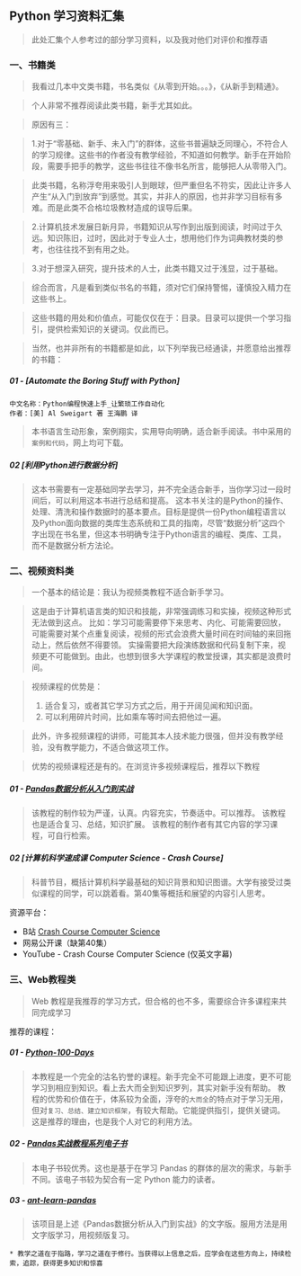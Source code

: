 ## Python 学习资料汇集
> 此处汇集个人参考过的部分学习资料，以及我对他们对评价和推荐语

### 一、书籍类
> 我看过几本中文类书籍，书名类似《从零到开始。。。》，《从新手到精通》。

> 个人非常不推荐阅读此类书籍，新手尤其如此。

> 原因有三：

> 1.对于“零基础、新手、未入门”的群体，这些书普遍缺乏同理心，不符合人的学习规律。这些书的作者没有教学经验，不知道如何教学。新手在开始阶段，需要手把手的教学，这些书往往不像书名所言，能够把人从零带入门。

> 此类书籍，名称浮夸用来吸引人到眼球，但严重但名不符实，因此让许多人产生“从入门到放弃”到感觉。其实，并非人的原因，也并非学习目标有多难。而是此类不合格垃圾教材造成的误导后果。

> 2.计算机技术发展日新月异，书籍知识从写作到出版到阅读，时间过于久远。知识陈旧，过时，因此对于专业人士，想用他们作为词典教材类的参考，也往往找不到有用之处。

> 3.对于想深入研究，提升技术的人士，此类书籍又过于浅显，过于基础。

> 综合而言，凡是看到类似书名的书籍，须对它们保持警惕，谨慎投入精力在这些书上。

> 这些书籍的用处和价值点，可能仅仅在于：目录。目录可以提供一个学习指引，提供检索知识的关键词。仅此而已。

> 当然，也并非所有的书籍都是如此，以下列举我已经通读，并愿意给出推荐的书籍：

##### 01 - [Automate the Boring Stuff with Python]
```
中文名称：Python编程快速上手_让繁琐工作自动化
作者：[美] Al Sweigart 著 王海鹏 译
```
> 本书语言生动形象，案例翔实，实用导向明确，适合新手阅读。书中采用的`案例和代码`，网上均可下载。

##### 02 [利用Python进行数据分析]
> 这本书需要有一定基础同学去学习，并不完全适合新手，当你学习过一段时间后，可以利用这本书进行总结和提高。
这本书关注的是Python的操作、处理、清洗和操作数据时的基本要点。目标是提供一份Python编程语言以及Python面向数据的类库生态系统和工具的指南，尽管“数据分析”这四个字出现在书名里，但这本书明确专注于Python语言的编程、类库、工具，而不是数据分析方法论。


### 二、视频资料类
> 一个基本的结论是：我认为视频类教程不适合新手学习。

> 这是由于计算机语言类的知识和技能，非常强调练习和实操，视频这种形式无法做到这点。
> 比如：学习可能需要停下来思考、内化、可能需要回放，可能需要对某个点重复阅读，视频的形式会浪费大量时间在时间轴的来回拖动上，然后依然不得要领。
> 实操需要把大段演练数据和代码复制下来，视频更不可能做到。由此，也想到很多大学课程的教堂授课，其实都是浪费时间。

> 视频课程的优势是：
> 1. 适合复习，或者其它学习方式之后，用于开阔见闻和知识面。
> 2. 可以利用碎片时间，比如乘车等时间去把他过一遍。

> 此外，许多视频课程的讲师，可能其本人技术能力很强，但并没有教学经验，没有教学能力，不适合做这项工作。

> 优势的视频课程还是有的。在浏览许多视频课程后，推荐以下教程

##### 01 - [Pandas数据分析从入门到实战](https://b23.tv/BV1UJ411A7Fs/p23)
> 该教程的制作较为严谨，认真。内容充实，节奏适中。可以推荐。
> 该教程也是适合复习、总结，知识扩展。
> 该教程的制作者有其它内容的学习课程，可自行检索。

##### 02 [计算机科学速成课 Computer Science - Crash Course]
> 科普节目，概括计算机科学最基础的知识背景和知识图谱。大学有接受过类似课程的同学，可以跳着看。第40集等概括和展望的内容引人思考。

资源平台：
- B站 [Crash Course Computer Science](https://www.bilibili.com/video/BV1EW411u7th?p=40)
- 网易公开课（缺第40集）
- YouTube - Crash Course Computer Science (仅英文字幕)



### 三、Web教程类
> Web 教程是我推荐的学习方式，但合格的也不多，需要综合许多课程来共同完成学习

推荐的课程：

##### 01 - [Python-100-Days](https://github.com/jackfrued/Python-100-Days)
> 本教程是一个完全的沽名钓誉的课程。新手完全不可能跟上进度，更不可能学习到相应到知识。看上去大而全到知识罗列，其实对新手没有帮助。
> 教程的优势和价值在于，体系较为全面，浮夸的`大而全`的特点对于学习无用，但对`复习、总结、建立知识框架`，有较大帮助。它能提供指引，提供关键词。这是推荐的理由，也是我个人对它的利用方法。

##### 02 - [Pandas实战教程系列电子书](https://github.com/zhouyanasd/or-pandas)
> 本电子书较优秀。这也是基于在学习 Pandas 的群体的层次的需求，与新手不同。该电子书较为契合有一定 Python 能力的读者。

##### 03 - [ant-learn-pandas](https://github.com/peiss/ant-learn-pandas/blob/master/03.%20Pandas%E6%95%B0%E6%8D%AE%E7%BB%93%E6%9E%84.ipynb)
> 该项目是上述《Pandas数据分析从入门到实战》的文字版。服用方法是用文字版学习，用视频版复习。

```
* 教学之道在于指路，学习之道在于修行。当获得以上信息之后，应学会在这些方向上，持续检索，追踪，获得更多知识和惊喜
```
